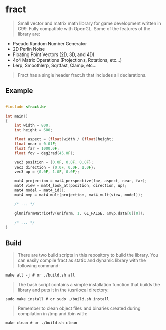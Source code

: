 # fract

> Small vector and matrix math library for game development written in C99. Fully
> compatible with OpenGL. Some of the features of the library are: 

* Pseudo Random Number Generator
* 2D Perlin Noise 
* Floating Point Vectors (2D, 3D, and 4D)
* 4x4 Matrix Operations (Projections, Rotations, etc...)
* Lerp, Smoothlerp, Sqrtfast, Clamp, etc...

> Fract has a single header fract.h that includes all declarations.

## Example

```C

#include <fract.h>

int main()
{
    int width = 800;
    int height = 600;

    float aspect = (float)width / (float)height;
    float near = 0.01F;
    float far = 1000.0F;
    float fov = deg2rad(45.0F);

    vec3 position = {0.0F, 0.0F, 0.0F};
    vec3 direction = {0.0F, 0.0F, 1.0F};
    vec3 up = {0.0F, 1.0F, 0.0F};

    mat4 projection = mat4_perspective(fov, aspect, near, far);
    mat4 view = mat4_look_at(position, direction, up);
    mat4 model = mat4_id();
    mat4 mvp = mat4_mult(projection, mat4_mult(view, model));

    /* ... */
    
    glUniformMatrix4fv(uniform, 1, GL_FALSE, &mvp.data[0][0]);

    /* ... */
}

```

## Build

> There are two build scripts in this repository to build the library. You can easily 
> compile fract as static and dynamic library with the following command:

```shell
make all -j # or ./build.sh all
```
> The bash script contains a simple installation function that builds the
> library and puts it in the /usr/local directory:

```shell
sudo make install # or sudo ./build.sh install
```

> Remember to clean object files and binaries created during compilation in /tmp 
> and /bin with:
```shell
make clean # or ./build.sh clean
```

